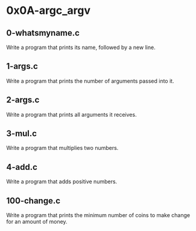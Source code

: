 # 0x0A-argc_argv #

## 0-whatsmyname.c ##

Write a program that prints its name, followed by a new line.

## 1-args.c ##

Write a program that prints the number of arguments passed into it.

## 2-args.c ##

Write a program that prints all arguments it receives.

## 3-mul.c ##

Write a program that multiplies two numbers.

## 4-add.c ##

Write a program that adds positive numbers.

## 100-change.c ##

Write a program that prints the minimum number of coins to make change for an amount of money.

